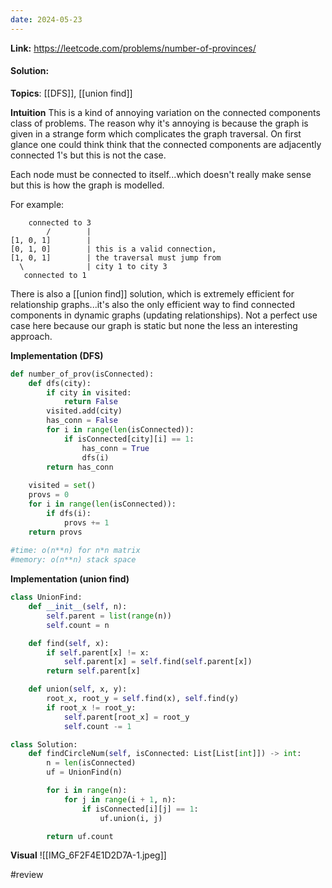 ```yaml
---
date: 2024-05-23
---
```

**Link:** https://leetcode.com/problems/number-of-provinces/
#### Solution:

**Topics**: [[DFS]], [[union find]]

**Intuition**
This is a kind of annoying variation on the connected components class of problems. The reason why it's annoying is because the graph is given in a strange form which complicates the graph traversal. On first glance one could think think that the connected components are adjacently connected 1's but this is not the case. 

Each node must be connected to itself...which doesn't really make sense but this is how the graph is modelled. 

For example:
```
    connected to 3 
        /        |
[1, 0, 1]        |
[0, 1, 0]        | this is a valid connection,
[1, 0, 1]        | the traversal must jump from 
  \              | city 1 to city 3
   connected to 1
```

There is also a [[union find]] solution, which is extremely efficient for relationship graphs...it's also the only efficient way to find connected components in dynamic graphs (updating relationships). Not a perfect use case here because our graph is static but none the less an interesting approach.

**Implementation (DFS)**
```python
def number_of_prov(isConnected):
	def dfs(city):
		if city in visited:
			return False
		visited.add(city)
		has_conn = False
		for i in range(len(isConnected)):
			if isConnected[city][i] == 1:
				has_conn = True
				dfs(i)
		return has_conn
		
	visited = set()
	provs = 0
	for i in range(len(isConnected)):
		if dfs(i):
			provs += 1
	return provs
		
#time: o(n**n) for n*n matrix
#memory: o(n**n) stack space
```

**Implementation (union find)**
```python
class UnionFind:
    def __init__(self, n):
        self.parent = list(range(n))
        self.count = n

    def find(self, x):
        if self.parent[x] != x:
            self.parent[x] = self.find(self.parent[x])
        return self.parent[x]

    def union(self, x, y):
        root_x, root_y = self.find(x), self.find(y)
        if root_x != root_y:
            self.parent[root_x] = root_y
            self.count -= 1

class Solution:
    def findCircleNum(self, isConnected: List[List[int]]) -> int:
        n = len(isConnected)
        uf = UnionFind(n)

        for i in range(n):
            for j in range(i + 1, n):
                if isConnected[i][j] == 1:
                    uf.union(i, j)

        return uf.count
```

**Visual** 
![[IMG_6F2F4E1D2D7A-1.jpeg]]

#review 


